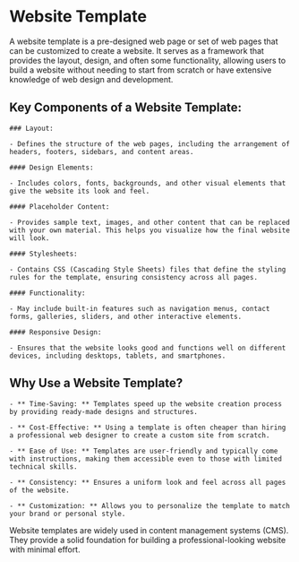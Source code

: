# Website Template

A website template is a pre-designed web page or set of web pages that can be customized to create a website. It serves as a framework that provides the layout, design, and often some functionality, allowing users to build a website without needing to start from scratch or have extensive knowledge of web design and development.

## Key Components of a Website Template:

	### Layout:

	- Defines the structure of the web pages, including the arrangement of headers, footers, sidebars, and content areas.

	#### Design Elements:

	- Includes colors, fonts, backgrounds, and other visual elements that give the website its look and feel.

	#### Placeholder Content:

	- Provides sample text, images, and other content that can be replaced with your own material. This helps you visualize how the final website will look.

	#### Stylesheets:

	- Contains CSS (Cascading Style Sheets) files that define the styling rules for the template, ensuring consistency across all pages.

	#### Functionality:

	- May include built-in features such as navigation menus, contact forms, galleries, sliders, and other interactive elements.

	#### Responsive Design:

	- Ensures that the website looks good and functions well on different devices, including desktops, tablets, and smartphones.

## Why Use a Website Template?

	- ** Time-Saving: ** Templates speed up the website creation process by providing ready-made designs and structures.

	- ** Cost-Effective: ** Using a template is often cheaper than hiring a professional web designer to create a custom site from scratch.

	- ** Ease of Use: ** Templates are user-friendly and typically come with instructions, making them accessible even to those with limited technical skills.

	- ** Consistency: ** Ensures a uniform look and feel across all pages of the website.

	- ** Customization: ** Allows you to personalize the template to match your brand or personal style.

Website templates are widely used in content management systems (CMS). They provide a solid foundation for building a professional-looking website with minimal effort.